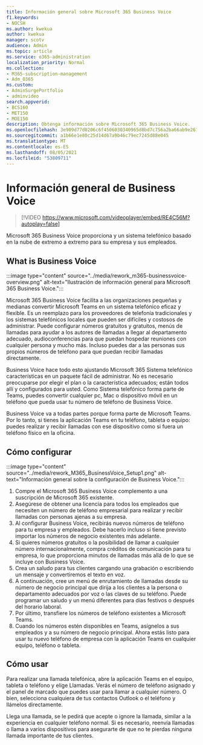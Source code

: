 ```yaml
---
title: Información general sobre Microsoft 365 Business Voice
f1.keywords:
- NOCSH
ms.author: kwekua
author: kwekua
manager: scotv
audience: Admin
ms.topic: article
ms.service: o365-administration
localization_priority: Normal
ms.collection:
- M365-subscription-management
- Adm_O365
ms.custom:
- AdminSurgePortfolio
- adminvideo
search.appverid:
- BCS160
- MET150
- MOE150
description: Obtenga información sobre Microsoft 365 Business Voice.
ms.openlocfilehash: 3e909d77d0206c6f4506030340965d8bd7c756a2ba66ab9e2619f2a706adaa3a
ms.sourcegitcommit: a1b66e1e80c25d14d67a9b46c79ec7245d88e045
ms.translationtype: MT
ms.contentlocale: es-ES
ms.lasthandoff: 08/05/2021
ms.locfileid: "53809711"
---
```

# <a name="overview-of-business-voice"></a>Información general de Business Voice

> [!VIDEO https://www.microsoft.com/videoplayer/embed/RE4C56M?autoplay=false]

Microsoft 365 Business Voice proporciona y un sistema telefónico basado en la nube de extremo a extremo para su empresa y sus empleados.

## <a name="what-is-business-voice"></a>What is Business Voice

:::image type="content" source="../media/rework_m365-businessvoice-overview.png" alt-text="Ilustración de información general para Microsoft 365 Business Voice.":::

Microsoft 365 Business Voice facilita a las organizaciones pequeñas y medianas convertir Microsoft Teams en un sistema telefónico eficaz y flexible. Es un reemplazo para los proveedores de telefonía tradicionales y los sistemas telefónicos locales que pueden ser difíciles y costosos de administrar. Puede configurar números gratuitos y gratuitos, menús de llamadas para ayudar a los autores de llamadas a llegar al departamento adecuado, audioconferencias para que puedan hospedar reuniones con cualquier persona y mucho más. Incluso puedes dar a las personas sus propios números de teléfono para que puedan recibir llamadas directamente.

Business Voice hace todo esto ajustando Microsoft 365 Sistema telefónico características en un paquete fácil de administrar. No es necesario preocuparse por elegir el plan o la característica adecuados; están todos allí y configurados para usted. Como Sistema telefónico forma parte de Teams, puedes convertir cualquier pc, Mac o dispositivo móvil en un teléfono que pueda usar tu número de teléfono de Business Voice.

Business Voice va a todas partes porque forma parte de Microsoft Teams. Por lo tanto, si tienes la aplicación Teams en tu teléfono, tableta o equipo: puedes realizar y recibir llamadas con ese dispositivo como si fuera un teléfono físico en la oficina.

## <a name="how-to-set-up"></a>Cómo configurar

:::image type="content" source="../media/rework_M365_BusinessVoice_Setup1.png" alt-text="Información general sobre la configuración de Business Voice.":::

1. Compre el Microsoft 365 Business Voice complemento a una suscripción de Microsoft 365 existente.
1. Asegúrese de obtener una licencia para todos los empleados que necesiten un número de teléfono empresarial para realizar y recibir llamadas con personas ajenas a su empresa.
1. Al configurar Business Voice, recibirás nuevos números de teléfono para tu empresa y empleados. Debe hacerlo incluso si tiene previsto importar los números de negocio existentes más adelante.
1. Si quieres números gratuitos o la posibilidad de llamar a cualquier número internacionalmente, compra créditos de comunicación para tu empresa, lo que proporciona minutos de llamadas más allá de lo que se incluye con Business Voice.
1. Crea un saludo para tus clientes cargando una grabación o escribiendo un mensaje y convertiremos el texto en voz.
1. A continuación, cree un menú de enrutamiento de llamadas desde su número de negocio principal que dirija a los clientes a la persona o departamento adecuados por voz o las claves de su teléfono. Puede programar un saludo y un menú diferentes para días festivos o después del horario laboral.
1. Por último, transfiere los números de teléfono existentes a Microsoft Teams.
1. Cuando los números estén disponibles en Teams, asígnelos a sus empleados y a su número de negocio principal. Ahora estás listo para usar tu nuevo teléfono de empresa con la aplicación Teams en cualquier equipo, teléfono o tableta.

## <a name="how-to-use"></a>Cómo usar 

Para realizar una llamada telefónica, abre la aplicación Teams en el equipo, tableta o teléfono y elige Llamadas. Verás el número de teléfono asignado y el panel de marcado que puedes usar para llamar a cualquier número. O bien, selecciona cualquiera de tus contactos Outlook o el teléfono y llámelos directamente.

Llega una llamada, se le pedirá que acepte o ignore la llamada, similar a la experiencia en cualquier teléfono normal. Si es necesario, reenvía llamadas o llama a varios dispositivos para asegurarte de que no te pierdas ninguna llamada importante de tus clientes.